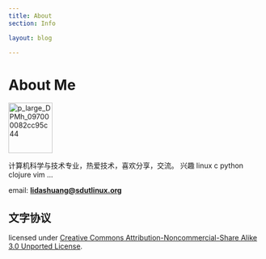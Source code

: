 ```yaml
---
title: About
section: Info

layout: blog

---
```


About Me
===========================

<a href="http://www.yupoo.com/photos/lidashuang/83177597/" title="p_large_DPMh_097000082cc95c44"><img src="http://pic.yupoo.com/lidashuang/Bsd1wKDt/thumb.jpg" alt="p_large_DPMh_097000082cc95c44" width="87" height="100" border="0" /></a></br>


计算机科学与技术专业，热爱技术，喜欢分享，交流。
兴趣 linux c python clojure vim ...


email: **lidashuang@sdutlinux.org**



[jekyll]: http://github.com/mreid/jekyll/
[markdown]: http://daringfireball.net/projects/markdown/

文字协议
--------------

licensed under  <a rel="license" href="http://creativecommons.org/licenses/by-nc-sa/3.0/">Creative Commons Attribution-Noncommercial-Share Alike 3.0 Unported License</a>.
